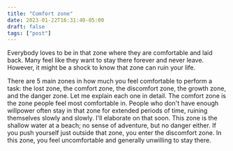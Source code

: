 ```yaml
---
title: "Comfort zone"
date: 2023-01-22T16:31:40-05:00
draft: false
tags: ["post"]
---
```


Everybody loves to be in that zone where they are comfortable and laid back. Many feel like they want to stay there forever and never leave. However, it might be a shock to know that zone can ruin your life.

There are 5 main zones in how much you feel comfortable to perform a task: the lost zone, the comfort zone, the discomfort zone, the growth zone, and the danger zone. Let me explain each one in detail. The comfort zone is the zone people feel most comfortable in. People who don't have enough willpower often stay in that zone for extended periods of time, ruining themselves slowly and slowly. I'll elaborate on that soon. This zone is the shallow water at a beach; no sense of adventure, but no danger either. If you push yourself just outside that zone, you enter the discomfort zone. In this zone, you feel uncomfortable and generally unwilling to stay there. 